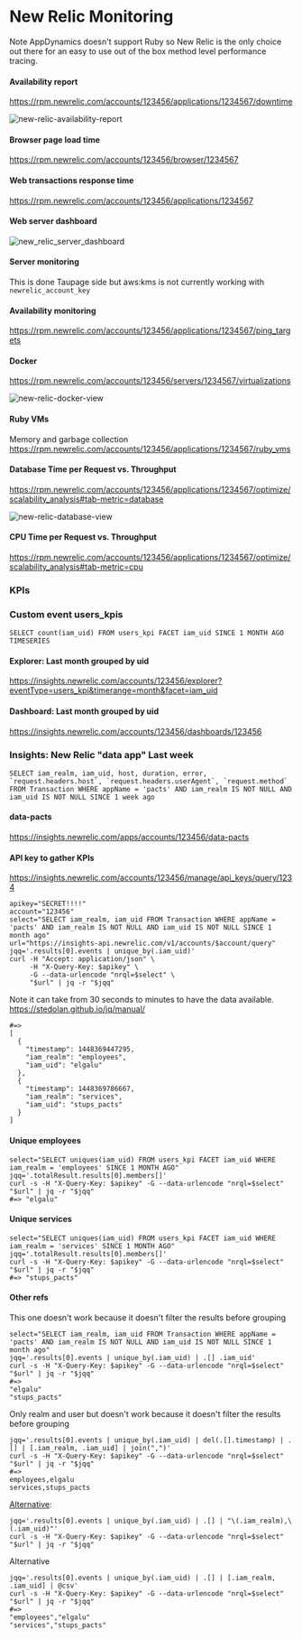 # New Relic Monitoring

Note AppDynamics doesn't support Ruby so New Relic is the only choice out there for an easy to use out of the box method level performance tracing.

#### Availability report
https://rpm.newrelic.com/accounts/123456/applications/1234567/downtime

![new-relic-availability-report](https://cloud.githubusercontent.com/assets/111569/11401761/614fcb24-9394-11e5-9949-65fe1a41172c.png)

#### Browser page load time
https://rpm.newrelic.com/accounts/123456/browser/1234567

#### Web transactions response time
https://rpm.newrelic.com/accounts/123456/applications/1234567

#### Web server dashboard
![new_relic_server_dashboard](https://cloud.githubusercontent.com/assets/111569/11401777/7708c04c-9394-11e5-8917-a9320bf2daa1.png)

#### Server monitoring
This is done Taupage side but aws:kms is not currently working with `newrelic_account_key`

#### Availability monitoring
https://rpm.newrelic.com/accounts/123456/applications/1234567/ping_targets

#### Docker
https://rpm.newrelic.com/accounts/123456/servers/1234567/virtualizations

![new-relic-docker-view](https://cloud.githubusercontent.com/assets/111569/11401712/2674e782-9394-11e5-8aa7-f93ceba08c07.png)

#### Ruby VMs
Memory and garbage collection
https://rpm.newrelic.com/accounts/123456/applications/1234567/ruby_vms

#### Database Time per Request vs. Throughput
https://rpm.newrelic.com/accounts/123456/applications/1234567/optimize/scalability_analysis#tab-metric=database

![new-relic-database-view](https://cloud.githubusercontent.com/assets/111569/11401747/55426f1c-9394-11e5-9348-413b1c2ae498.png)

#### CPU Time per Request vs. Throughput
https://rpm.newrelic.com/accounts/123456/applications/1234567/optimize/scalability_analysis#tab-metric=cpu

### KPIs

### Custom event users_kpis
    SELECT count(iam_uid) FROM users_kpi FACET iam_uid SINCE 1 MONTH AGO TIMESERIES

#### Explorer: Last month grouped by uid
https://insights.newrelic.com/accounts/123456/explorer?eventType=users_kpi&timerange=month&facet=iam_uid

#### Dashboard: Last month grouped by uid
https://insights.newrelic.com/accounts/123456/dashboards/123456

### Insights: New Relic "data app" Last week
    SELECT iam_realm, iam_uid, host, duration, error, `request.headers.host`, `request.headers.userAgent`, `request.method` FROM Transaction WHERE appName = 'pacts' AND iam_realm IS NOT NULL AND iam_uid IS NOT NULL SINCE 1 week ago

#### data-pacts
https://insights.newrelic.com/apps/accounts/123456/data-pacts

#### API key to gather KPIs
https://insights.newrelic.com/accounts/123456/manage/api_keys/query/1234

    apikey="SECRET!!!!"
    account="123456"
    select="SELECT iam_realm, iam_uid FROM Transaction WHERE appName = 'pacts' AND iam_realm IS NOT NULL AND iam_uid IS NOT NULL SINCE 1 month ago"
    url="https://insights-api.newrelic.com/v1/accounts/$account/query"
    jqq='.results[0].events | unique_by(.iam_uid)'
    curl -H "Accept: application/json" \
         -H "X-Query-Key: $apikey" \
         -G --data-urlencode "nrql=$select" \
         "$url" | jq -r "$jqq"

Note it can take from 30 seconds to minutes to have the data available.
https://stedolan.github.io/jq/manual/

    #=>
    [
      {
        "timestamp": 1448369447295,
        "iam_realm": "employees",
        "iam_uid": "elgalu"
      },
      {
        "timestamp": 1448369786667,
        "iam_realm": "services",
        "iam_uid": "stups_pacts"
      }
    ]

#### Unique employees

    select="SELECT uniques(iam_uid) FROM users_kpi FACET iam_uid WHERE iam_realm = 'employees' SINCE 1 MONTH AGO"
    jqq='.totalResult.results[0].members[]'
    curl -s -H "X-Query-Key: $apikey" -G --data-urlencode "nrql=$select" "$url" | jq -r "$jqq"
    #=> "elgalu"

#### Unique services

    select="SELECT uniques(iam_uid) FROM users_kpi FACET iam_uid WHERE iam_realm = 'services' SINCE 1 MONTH AGO"
    jqq='.totalResult.results[0].members[]'
    curl -s -H "X-Query-Key: $apikey" -G --data-urlencode "nrql=$select" "$url" | jq -r "$jqq"
    #=> "stups_pacts"

#### Other refs
This one doesn't work because it doesn't filter the results before grouping

    select="SELECT iam_realm, iam_uid FROM Transaction WHERE appName = 'pacts' AND iam_realm IS NOT NULL AND iam_uid IS NOT NULL SINCE 1 month ago"
    jqq='.results[0].events | unique_by(.iam_uid) | .[] .iam_uid'
    curl -s -H "X-Query-Key: $apikey" -G --data-urlencode "nrql=$select" "$url" | jq -r "$jqq"
    #=>
    "elgalu"
    "stups_pacts"

Only realm and user but doesn't work because it doesn't filter the results before grouping

    jqq='.results[0].events | unique_by(.iam_uid) | del(.[].timestamp) | .[] | [.iam_realm, .iam_uid] | join(",")'
    curl -s -H "X-Query-Key: $apikey" -G --data-urlencode "nrql=$select" "$url" | jq -r "$jqq"
    #=>
    employees,elgalu
    services,stups_pacts

[Alternative](http://stackoverflow.com/a/33899437/511069):

    jqq='.results[0].events | unique_by(.iam_uid) | .[] | "\(.iam_realm),\(.iam_uid)"'
    curl -s -H "X-Query-Key: $apikey" -G --data-urlencode "nrql=$select" "$url" | jq -r "$jqq"

Alternative

    jqq='.results[0].events | unique_by(.iam_uid) | .[] | [.iam_realm, .iam_uid] | @csv'
    curl -s -H "X-Query-Key: $apikey" -G --data-urlencode "nrql=$select" "$url" | jq -r "$jqq"
    #=>
    "employees","elgalu"
    "services","stups_pacts"
